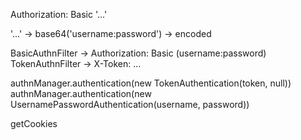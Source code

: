 Authorization: Basic '...'

'...' -> base64('username:password') -> encoded

BasicAuthnFilter -> Authorization: Basic (username:password)
TokenAuthnFilter -> X-Token: ...

authnManager.authentication(new TokenAuthentication(token, null))
authnManager.authentication(new UsernamePasswordAuthentication(username, password))

getCookies
